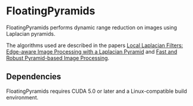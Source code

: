FloatingPyramids
================

FloatingPyramids performs dynamic range reduction on images using Laplacian
pyramids.

The algorithms used are described in the papers [Local Laplacian Filters:
Edge-aware Image Processing with a Laplacian
Pyramid](http://people.csail.mit.edu/sparis/publi/2011/siggraph/) and [Fast and
Robust Pyramid-based Image
Processing](http://dspace.mit.edu/handle/1721.1/67030).

Dependencies
------------
FloatingPyramids requires CUDA 5.0 or later and a Linux-compatible build
environment.
